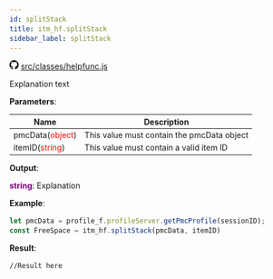 ```yaml
---
id: splitStack
title: itm_hf.splitStack
sidebar_label: splitStack
---
```

![](/img/github.png) [src/classes/helpfunc.js](https://github.com/TrustedSourceLeaks/LeakedServer/blob/master/src/classes/helpfunc.js)

Explanation text

**Parameters**:

Name  |   Description 
----------- |   -----------
pmcData(<font color="red">object</font>)  |   This value must contain the pmcData object
itemID(<font color="red">string</font>)    | This value must contain a valid item ID


**Output**:

**<font color="purple">string</font>**: Explanation


**Example**:
```js
let pmcData = profile_f.profileServer.getPmcProfile(sessionID);
const FreeSpace = itm_hf.splitStack(pmcData, itemID)
```

**Result**:
```
//Result here
```